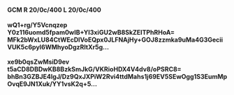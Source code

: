 #### GCM R 20/0c/400 L 20/0c/400
**wQ1+rg/Y5Vcnqzep**<br/>**Y0z116uomd5fpam0wIB+YI3xiGU2wB8SkZElTPhRHoA=**<br/>**MFk2bWxLU84CtWEcDIVoEQpx0JLFNAjHy+GOJ8zzmka9uMa4G3GeciiVUK5c6pyl6WMhyoDgzRItXr5g...**<br/><br/>
**xe9b0qsZwMsiD9ev**<br/>**t5aCD8DBDwKB8BzkSmJkG/VKRioHDX4V4dv8/oPSRC8=**<br/>**bhBn3GZBJE4lgJ/Dz9QxJXPiW2Rvi4ttdMahs1j69EV5SEwOgg1S3EumMpOvqE9JN1Xuk/YY1vsK2q+5...**